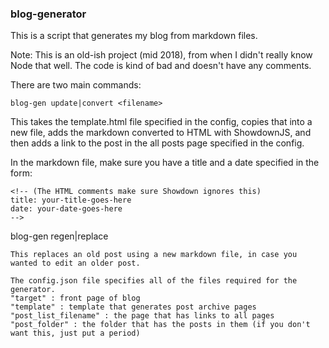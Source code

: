 ### blog-generator

This is a script that generates my blog from markdown files. 

Note: This is an old-ish project (mid 2018), from when I didn't really know Node that well. The code is kind of bad and doesn't have any comments.

There are two main commands:

```
blog-gen update|convert <filename>
```
This takes the template.html file specified in the config, copies that into a new file, adds the markdown converted to HTML with ShowdownJS, and then adds a link 
to the post in the all posts page specified in the config.

In the markdown file, make sure you have a title and a date specified in the form:

```
<!-- (The HTML comments make sure Showdown ignores this) 
title: your-title-goes-here
date: your-date-goes-here
-->
```

blog-gen regen|replace <file-to-be-replaced> <newfile>
```
This replaces an old post using a new markdown file, in case you wanted to edit an older post.

The config.json file specifies all of the files required for the generator.
"target" : front page of blog
"template" : template that generates post archive pages
"post_list_filename" : the page that has links to all pages
"post_folder" : the folder that has the posts in them (if you don't want this, just put a period)

